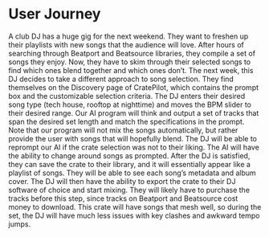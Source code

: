 # User Journey

A club DJ has a huge gig for the next weekend. They want to freshen up their playlists with new songs that the audience will love. After hours of searching through Beatport and Beatsource libraries, they compile a set of songs they enjoy. Now, they have to skim through their selected songs to find which ones blend together and which ones don’t. The next week, this DJ decides to take a different approach to song selection. They find themselves on the Discovery page of CratePilot, which contains the prompt box and the customizable selection criteria. The DJ enters their desired song type (tech house, rooftop at nighttime) and moves the BPM slider to their desired range. Our AI program will think and output a set of tracks that span the desired set length and match the specifications in the prompt. Note that our program will not mix the songs automatically, but rather provide the user with songs that will hopefully blend. The DJ will be able to reprompt our AI if the crate selection was not to their liking. The AI will have the ability to change around songs as prompted. After the DJ is satisfied, they can save the crate to their library, and it will essentially appear like a playlist of songs. They will be able to see each song’s metadata and album cover. The DJ will then have the ability to export the crate to their DJ software of choice and start mixing. They will likely have to purchase the tracks before this step, since tracks on Beatport and Beatsource cost money to download. This crate will have songs that mesh well, so during the set, the DJ will have much less issues with key clashes and awkward tempo jumps.
